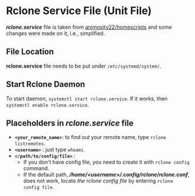 # Rclone Service File (Unit File)

***rclone.service*** file is taken from [animosity22/homescripts](https://github.com/animosity22/homescripts/blob/master/systemd/rclone-drive.service) and some changes were made on it, i.e., simplified.

## File Location

**rclone.service** file needs to be put under ``/etc/systemd/system/``.

## Start Rclone Daemon

To start daemon, ``systemctl start rclone.service``. If it works, then ``systemctl enable rclone.service``. 

## Placeholders in *rclone.service* file

* **``<your_remote_name>``**: to find out your remote name, type ``rclone listremotes``.
* **``<username>``** : just type ``whoami``.
* **``</path/to/config/file>``** : 
  * If you don't have config file, you need to create it with ``rclone config`` command.
  * If the default path, ***/home/\<username>\/.config/rclone/rclone.conf***, does not work, locate *the rclone config file* by entering ``rclone config file``.
